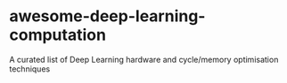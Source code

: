 # awesome-deep-learning-computation
A curated list of Deep Learning hardware and cycle/memory optimisation techniques

